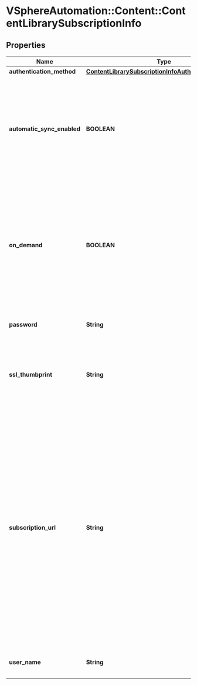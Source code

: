 # VSphereAutomation::Content::ContentLibrarySubscriptionInfo

## Properties
Name | Type | Description | Notes
------------ | ------------- | ------------- | -------------
**authentication_method** | [**ContentLibrarySubscriptionInfoAuthenticationMethod**](ContentLibrarySubscriptionInfoAuthenticationMethod.md) |  | [optional] 
**automatic_sync_enabled** | **BOOLEAN** | Whether the library should participate in automatic library synchronization. In order for automatic synchronization to happen, the global {@link ConfigurationModel#automaticSyncEnabled} option must also be true. The subscription is still active even when automatic synchronization is turned off, but synchronization is only activated with an explicit call to {@link SubscribedLibrary#sync} or {@link SubscribedItem#sync}. In other words, manual synchronization is still available even when automatic synchronization is disabled. | [optional] 
**on_demand** | **BOOLEAN** | Indicates whether a library item&#39;s content will be synchronized only on demand. &lt;p&gt; If this is set to {@code true}, then the library item&#39;s metadata will be synchronized but the item&#39;s content (its files) will not be synchronized. The Content Library Service will synchronize the content upon request only. This can cause the first use of the content to have a noticeable delay. &lt;p&gt; Items without synchronized content can be forcefully synchronized in advance using the {@link SubscribedItem#sync} call with {@param.name forceSyncContent} set to true. Once content has been synchronized, the content can removed with the {@link SubscribedItem#evict} call. &lt;p&gt; If this value is set to {@code false}, all content will be synchronized in advance. | [optional] 
**password** | **String** | The password to use when authenticating. &lt;p&gt; The password must be set when using a password-based authentication method; empty strings are not allowed. | [optional] 
**ssl_thumbprint** | **String** | An optional SHA-1 hash of the SSL certificate for the remote endpoint. &lt;p&gt; If this value is defined the SSL certificate will be verified by comparing it to the SSL thumbprint. The SSL certificate must verify against the thumbprint. When specified, the standard certificate chain validation behavior is not used. The certificate chain is validated normally if this value is {@term unset}. | [optional] 
**subscription_url** | **String** | The URL of the endpoint where the metadata for the remotely published library is being served. &lt;p&gt; This URL can be the {@link PublishInfo#publishUrl} of the published library (for example, https://server/path/lib.json). &lt;p&gt; If the source content comes from a published library with {@link PublishInfo#persistJsonEnabled}, the subscription URL can be a URL pointing to the library JSON file on a datastore or remote file system. The supported formats are: &lt;p&gt; vSphere 6.5 &lt;ul&gt; &lt;li&gt;ds:///vmfs/volumes/{uuid}/mylibrary/lib.json (for datastore)&lt;/li&gt; &lt;li&gt;nfs://server/path/mylibrary/lib.json (for NFSv3 server on vCenter Server Appliance)&lt;/li&gt; &lt;li&gt;nfs://server/path/mylibrary/lib.json?version&#x3D;4 (for NFSv4 server on vCenter Server Appliance) &lt;/li&gt; &lt;li&gt;smb://server/path/mylibrary/lib.json (for SMB server)&lt;/li&gt; &lt;/ul&gt; &lt;p&gt; vSphere 6.0 &lt;ul&gt; &lt;li&gt;file://server/mylibrary/lib.json (for UNC server on vCenter Server for Windows)&lt;/li&gt; &lt;li&gt;file:///path/mylibrary/lib.json (for local file system)&lt;/li&gt; &lt;/ul&gt; &lt;p&gt; When you specify a DS subscription URL, the datastore must be on the same vCenter Server as the subscribed library. When you specify an NFS or SMB subscription URL, the {@link StorageBacking#storageUri} of the subscribed library must be on the same remote file server and should share a common parent path with the subscription URL. | [optional] 
**user_name** | **String** | The username to use when authenticating. &lt;p&gt; The username must be set when using a password-based authentication method. Empty strings are allowed for usernames. | [optional] 


